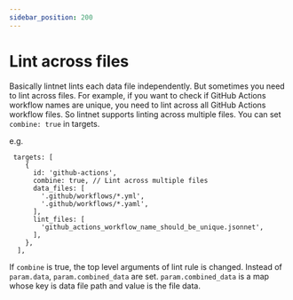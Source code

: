 ```yaml
---
sidebar_position: 200
---
```


# Lint across files

Basically lintnet lints each data file independently.
But sometimes you need to lint across files.
For example, if you want to check if GitHub Actions workflow names are unique,
you need to lint across all GitHub Actions workflow files.
So lintnet supports linting across multiple files.
You can set `combine: true` in targets.

e.g.

```jsonnet
 targets: [
    {
      id: 'github-actions',
      combine: true, // Lint across multiple files
      data_files: [
        '.github/workflows/*.yml',
        '.github/workflows/*.yaml',
      ],
      lint_files: [
        'github_actions_workflow_name_should_be_unique.jsonnet',
      ],
    },
  ],
```

If `combine` is true, the top level arguments of lint rule is changed.
Instead of `param.data`, `param.combined_data` are set.
`param.combined_data` is a map whose key is data file path and value is the file data.
